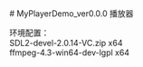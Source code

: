 <html>
  <body>
# MyPlayerDemo_ver0.0.0
播放器

环境配置：
<br>
  SDL2-devel-2.0.14-VC.zip x64
  <br>
  ffmpeg-4.3-win64-dev-lgpl x64
  </body>
</html>
